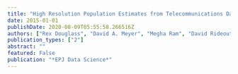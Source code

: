 ```yaml
---
title: "High Resolution Population Estimates from Telecommunications Data"
date: 2015-01-01
publishDate: 2020-08-09T05:55:58.266516Z
authors: ["Rex Douglass", "David A. Meyer", "Megha Ram", "David Rideout", "Dongjin Song"]
publication_types: ["2"]
abstract: ""
featured: False
publication: "*EPJ Data Science*"
---
```

